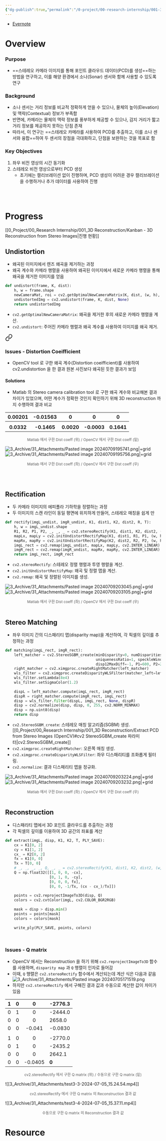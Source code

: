 ```yaml
---
{"dg-publish":true,"permalink":"/0-project/00-research-internship/001-3-d-reconstruction/3-d-reconstruction-from-stereo-images/","tags":["Project","Project/Stereo2PCD","Study/Camera/Calibration","Study/Camera/3D-Reconstruction"],"noteIcon":"","created":"2024-07-09"}
---
```


- [Evernote](https://www.evernote.com/shard/s515/sh/a1ebdaac-9a64-3b3b-e770-b1543c9a5f6b/qIz3RpnuFc5hSHTRQYZcixyTk6e7nKCVKzhXDEYUbAXuje1fesA0VE1lCw)
# Overview
### Purpose
- ==스테레오 카메라 이미지를 통해 포인트 클라우드 데이터(PCD)를 생성==하는 방법을 연구하고, 이를 해양 환경에서 소나(Sonar) 센서와 함께 사용할 수 있도록 연구


### Background
- 소나 센서는 거리 정보를 비교적 정확하게 얻을 수 있으나, 물체의 높이(Elevation) 및 맥락(Contextual) 정보가 부족함
- 반면에, 카메라는 물체의 맥락 정보를 풍부하게 제공할 수 있으나, 감지 거리가 짧고 거리 정보를 제공하지 못하는 단점 존재
- 따라서, 이 연구는 ==스테레오 카메라를 사용하여 PCD를 추출하고, 이를 소나 센서와 융합==하여 두 센서의 장점을 극대화하고, 단점을 보완하는 것을 목표로 함


### Key Objectives
1. 좌우 비전 영상의 시간 동기화
2. 스테레오 비전 영상으로부터 PCD 생성
    - 초기에는 캘리브레이션 없이 진행하며, PCD 생성이 어려운 경우 캘리브레이션을 수행하거나 추가 데이터를 사용하여 진행

<br/><br/>
# Progress

[[0_Project/00_Research Internship/001_3D Reconstruction/Kanban - 3D Reconstruction from Stereo Images\|진행 현황]]
<br/>
## Undistortion
- 왜곡된 이미지에서 렌즈 왜곡을 제거하는 과정
- 왜곡 계수와 카메라 행렬을 사용하여 왜곡된 이미지에서 새로운 카메라 행렬을 통해 왜곡을 제거한 이미지를 얻음

```python
def undistort(frame, K, dist):
    h, w = frame.shape
    newCameraMat, roi = cv2.getOptimalNewCameraMatrix(K, dist, (w, h), 1)
    undistortedImg = cv2.undistort(frame, K, dist, None)
    return undistortedImg
```

- `cv2.getOptimalNewCameraMatrix`: 왜곡을 제거한 후의 새로운 카메라 행렬을 계산.
- `cv2.undistort`: 주어진 카메라 행렬과 왜곡 계수를 사용하여 이미지를 왜곡 제거.


<div class="transclusion internal-embed is-loaded"><a class="markdown-embed-link" href="/0-project/00-research-internship/001-3-d-reconstruction/stereo-calibration/#issues-distortion-coeifficient" aria-label="Open link"><svg xmlns="http://www.w3.org/2000/svg" width="24" height="24" viewBox="0 0 24 24" fill="none" stroke="currentColor" stroke-width="2" stroke-linecap="round" stroke-linejoin="round" class="svg-icon lucide-link"><path d="M10 13a5 5 0 0 0 7.54.54l3-3a5 5 0 0 0-7.07-7.07l-1.72 1.71"></path><path d="M14 11a5 5 0 0 0-7.54-.54l-3 3a5 5 0 0 0 7.07 7.07l1.71-1.71"></path></svg></a><div class="markdown-embed">



### Issues - Distortion Coeifficient

- OpenCV tool 로 구한 왜곡 계수(Distortion coeifficient)를 사용하여 cv2.undistortion 을 한 결과 원본 사진보다 왜곡된 듯한 결과가 보임


#### Solutions

- Matlab 의 Stereo camera calibration tool 로 구한 왜곡 계수와 비교해본 결과 차이가 있었으며, 어떤 계수가 정확한 것인지 확인하기 위해 3D reconstruction 까지 수행하여 결과 비교

|  0.00201   |  -0.01563   |     0      |      0      |     0      |
| :--------: | :---------: | :--------: | :---------: | :--------: |
|            |             |            |             |            |
| **0.0332** | **-0.1465** | **0.0020** | **-0.0003** | **0.1641** |
<center style="font-size: 12; opacity: 0.7">Matlab 에서 구한 Dist coeff (위) / OpenCV 에서 구한 Dist coeff (밑)</center>

![3_Archive/31_Attachments/Pasted image 20240709195741.png|+grid](/img/user/3_Archive/31_Attachments/Pasted%20image%2020240709195741.png)![3_Archive/31_Attachments/Pasted image 20240709195756.png|+grid](/img/user/3_Archive/31_Attachments/Pasted%20image%2020240709195756.png)
<center style="font-size: 12; opacity: 0.7">Matlab 에서 구한 Dist coeff (좌) / OpenCV 에서 구한 Dist coeff (우)</center>

<br/><br/>

</div></div>


## Rectification
- 두 카메라 이미지의 에피폴라 기하학을 정렬하는 과정
- 두 이미지의 스캔 라인이 동일 평면에 위치하게 만들어, 스테레오 매칭을 쉽게 만

```python
def rectify(imgL_undist, imgR_undist, K1, dist1, K2, dist2, R, T):
    h, w = imgL_undist.shape
    R1, R2, P1, P2, _, _, _ = cv2.stereoRectify(K1, dist1, K2, dist2, (w, h), R, T)
    mapLx, mapLy = cv2.initUndistortRectifyMap(K1, dist1, R1, P1, (w, h), cv2.CV_32FC1)
    mapRx, mapRy = cv2.initUndistortRectifyMap(K2, dist2, R2, P2, (w, h), cv2.CV_32FC1)
    imgL_rect = cv2.remap(imgL_undist, mapLx, mapLy, cv2.INTER_LINEAR)
    imgR_rect = cv2.remap(imgR_undist, mapRx, mapRy, cv2.INTER_LINEAR)
    return imgL_rect, imgR_rect
```

- `cv2.stereoRectify`: 스테레오 정렬 행렬과 투영 행렬을 계산.
- `cv2.initUndistortRectifyMap`: 왜곡 및 정렬 맵을 계산.
- `cv2.remap`: 왜곡 및 정렬된 이미지를 생성.

![3_Archive/31_Attachments/Pasted image 20240709203045.png|+grid](/img/user/3_Archive/31_Attachments/Pasted%20image%2020240709203045.png)![3_Archive/31_Attachments/Pasted image 20240709203105.png|+grid](/img/user/3_Archive/31_Attachments/Pasted%20image%2020240709203105.png)
<center style="font-size: 12; opacity: 0.7">Matlab 에서 구한 Dist coeff (좌) / OpenCV 에서 구한 Dist coeff (우)</center>

<br/>

## Stereo Matching
- 좌우 이미지 간의 디스패리티 맵(disparity map)을 계산하여, 각 픽셀의 깊이를 추정하는 과정

```python
def matching(imgL_rect, imgR_rect):
    left_matcher = cv2.StereoSGBM_create(minDisparity=0, numDisparities=16*80, blockSize=11,
                                         uniquenessRatio=1, speckleWindowSize=150, speckleRange=2,
                                         disp12MaxDiff=-1, P1=600, P2=2400)
    right_matcher = cv2.ximgproc.createRightMatcher(left_matcher)
    wls_filter = cv2.ximgproc.createDisparityWLSFilter(matcher_left=left_matcher)
    wls_filter.setLambda(8e4)
    wls_filter.setSigmaColor(1.2)
    
    dispL = left_matcher.compute(imgL_rect, imgR_rect)
    dispR = right_matcher.compute(imgR_rect, imgL_rect)
    disp = wls_filter.filter(dispL, imgL_rect, None, dispR)
    disp = cv2.normalize(disp, disp, 0, 255, cv2.NORM_MINMAX)
    disp = np.uint8(disp)
    return disp
```

- `cv2.StereoSGBM_create`: 스테레오 매칭 알고리즘(SGBM) 생성. [[0_Project/00_Research Internship/001_3D Reconstruction/Extract PCD from Stereo Images (OpenCV)#cv2 StereoSGBM_create 파라미터\|cv2.StereoSGBM_create]]
- `cv2.ximgproc.createRightMatcher`: 오른쪽 매칭 생성.
- `cv2.ximgproc.createDisparityWLSFilter`: 좌우 디스패리티를 조화롭게 필터링.
- `cv2.normalize`: 결과 디스패리티 맵을 정규화.

![3_Archive/31_Attachments/Pasted image 20240709203224.png|+grid](/img/user/3_Archive/31_Attachments/Pasted%20image%2020240709203224.png)![3_Archive/31_Attachments/Pasted image 20240709203232.png|+grid](/img/user/3_Archive/31_Attachments/Pasted%20image%2020240709203232.png)
<center style="font-size: 12; opacity: 0.7">Matlab 에서 구한 Dist coeff (좌) / OpenCV 에서 구한 Dist coeff (우)</center>
<br/>

## Reconstruction
- 디스패리티 맵에서 3D 포인트 클라우드를 추출하는 과정
- 각 픽셀의 깊이를 이용하여 3D 공간의 좌표를 계산

```python
def extract(imgL, disp, K1, K2, T, PLY_SAVE):
    cx = K1[0, 2]
    cy = K1[1, 2]
    cx_ = K2[0, 2]
    fx = K1[0, 0]
    Tx = T[0, 0]
	# _, _, _, _, Q, _, _ = cv2.stereoRectify(K1, dist1, K2, dist2, (w, h), R, T)
    Q = np.float32([[1, 0, 0, -cx],
                    [0, 1, 0, -cy],
                    [0, 0, 0, fx],
                    [0, 0, -1/Tx, (cx - cx_)/Tx]])
    
    points = cv2.reprojectImageTo3D(disp, Q)
    colors = cv2.cvtColor(imgL, cv2.COLOR_BGR2RGB)
    
    mask = disp > disp.min()
    points = points[mask]
    colors = colors[mask]
    
    write_ply(PLY_SAVE, points, colors)
```

<br/>

### Issues - Q matrix
- OpenCV 에서는 Reconstruction 을 하기 위해 `cv2.reprojectImageTo3D` 함수를 사용하며, `disparity map` 과 `Q` 행렬이 인자로 들어감
- 이때, `Q` 행렬은 `cv2.stereoRectify` 함수에서 계산되는데 계산 식은 다음과 같음
  ![3_Archive/31_Attachments/Pasted image 20240705171519.png](/img/user/3_Archive/31_Attachments/Pasted%20image%2020240705171519.png)
- 하지만 `cv2.stereoRectify` 에서 구해진 결과 값과 수동으로 계산한 값이 차이가 있음

|  1  |  0  |    0    | -2776.3 |
| :-: | :-: | :-----: | ------- |
|  0  |  1  |    0    | -2444.0 |
|  0  |  0  |    0    | 2658.0  |
|  0  |  0  | -0.041  | -0.0830 |
|     |     |         |         |
|  1  |  0  |    0    | -2770.0 |
|  0  |  1  |    0    | -2435.2 |
|  0  |  0  |    0    | 2642.1  |
|  0  |  0  | -0.0405 | **0**   |
<center style="font-size: 12; opacity: 0.7">cv2.stereoRectify 에서 구한 Q matrix (위) / 수동으로 구한 Q matrix (밑)</center>

![[3_Archive/31_Attachments/test3-3-2024-07-05_15.24.54.mp4]]
<center style="font-size: 12; opacity: 0.7">cv2.stereoRectify 에서 구한 Q matrix 의 Reconstruction 결과 값</center>

![[3_Archive/31_Attachments/test3-4-2024-07-05_15.37.11.mp4]]
<center style="font-size: 12; opacity: 0.7">수동으로 구한 Q matrix 의 Reconstruction 결과 값</center>

# Resource


